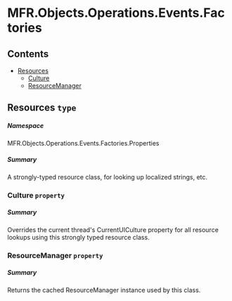 <a name='assembly'></a>
# MFR.Objects.Operations.Events.Factories

## Contents

- [Resources](#T-MFR-Objects-Operations-Events-Factories-Properties-Resources 'MFR.Objects.Operations.Events.Factories.Properties.Resources')
  - [Culture](#P-MFR-Objects-Operations-Events-Factories-Properties-Resources-Culture 'MFR.Objects.Operations.Events.Factories.Properties.Resources.Culture')
  - [ResourceManager](#P-MFR-Objects-Operations-Events-Factories-Properties-Resources-ResourceManager 'MFR.Objects.Operations.Events.Factories.Properties.Resources.ResourceManager')

<a name='T-MFR-Objects-Operations-Events-Factories-Properties-Resources'></a>
## Resources `type`

##### Namespace

MFR.Objects.Operations.Events.Factories.Properties

##### Summary

A strongly-typed resource class, for looking up localized strings, etc.

<a name='P-MFR-Objects-Operations-Events-Factories-Properties-Resources-Culture'></a>
### Culture `property`

##### Summary

Overrides the current thread's CurrentUICulture property for all
  resource lookups using this strongly typed resource class.

<a name='P-MFR-Objects-Operations-Events-Factories-Properties-Resources-ResourceManager'></a>
### ResourceManager `property`

##### Summary

Returns the cached ResourceManager instance used by this class.
